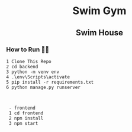<h1 align=center>Swim Gym</h1>
<h2 align=center>Swim House</h2>

### How to Run 🏃‍♀️

``` shell
1 Clone This Repo
2 cd backend
3 python -m venv env
4 .\env\Scripts\activate
5 pip install -r requirements.txt 
6 python manage.py runserver



 - frontend
 1 cd frontend
 2 npm install
 3 npm start
```
